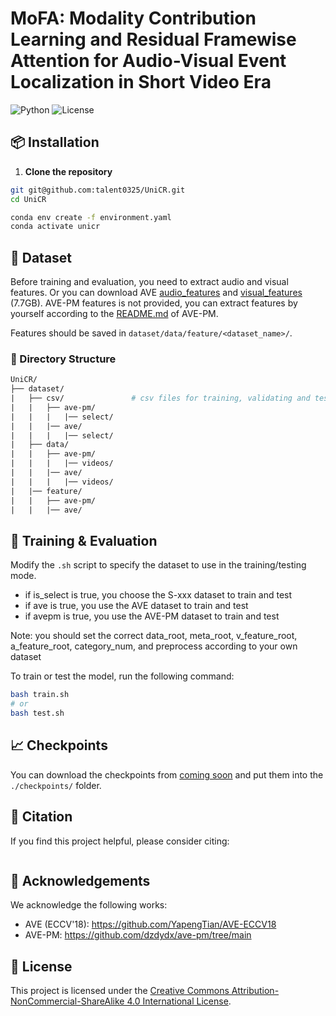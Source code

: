 # MoFA: Modality Contribution Learning and Residual Framewise Attention for Audio-Visual Event Localization in Short Video Era


![Python](https://img.shields.io/badge/Python-3.8+-blue.svg)
![License](https://img.shields.io/badge/license-CC%20BY--NC--SA%204.0-green.svg)


## 📦 Installation

1. **Clone the repository**

```bash
git git@github.com:talent0325/UniCR.git
cd UniCR

conda env create -f environment.yaml
conda activate unicr
```

## 📁 Dataset

<!-- The AVE and AVE-PM dataset can be downloaded from [Google Drive](`https://drive.google.com/open?id=1FjKwe79e0u96vdjIVwfRQ1V6SoDHe7kK`) and [Baidu Cloud Link](https://pan.baidu.com/s/1ErDp1zVEe0mugVMmQFbqow?pwd=2979), respectively. Then unzip the video files into the `./dataset/data/<dataset_name>/videos/` folder. -->

Before training and evaluation, you need to extract audio and visual features.
Or you can download AVE [audio_features](https://drive.google.com/file/d/1F6p4BAOY-i0fDXUOhG7xHuw_fnO5exBS/view?usp=sharing) and [visual_features](https://drive.google.com/file/d/1hQwbhutA3fQturduRnHMyfRqdrRHgmC9/view?usp=sharing) (7.7GB). AVE-PM features is not provided, you can extract features by yourself according to the [README.md](https://github.com/dzdydx/ave-pm/tree/main) of AVE-PM.

Features should be saved in `dataset/data/feature/<dataset_name>/`.

### 📂 Directory Structure

```graphql
UniCR/
├── dataset/
|	├── csv/			   # csv files for training, validating and testing
|	|	├── ave-pm/
|	|	|   |── select/
|	|	|── ave/
|	|	|   |── select/
|	├── data/
|	|	├── ave-pm/
|   |	|	|── videos/
|	|	|── ave/
|   |	|	|── videos/
|	|── feature/
|	|	├── ave-pm/
|	|	|── ave/
```

## 🚀 Training & Evaluation
Modify the `.sh` script to specify the dataset to use in the training/testing mode.

- if is_select is true, you choose the S-xxx dataset to train and test
- if ave is true, you use the AVE dataset to train and test
- if avepm is true, you use the AVE-PM dataset to train and test

Note: you should set the correct data_root, meta_root, v_feature_root, a_feature_root, category_num, and preprocess according to your own dataset

To train or test the model, run the following command:

```bash
bash train.sh 
# or
bash test.sh
```

## 📈 Checkpoints
You can download the checkpoints from [coming soon]() and put them into the `./checkpoints/` folder.



## 📌 Citation
If you find this project helpful, please consider citing:

```

```



## 🙏 Acknowledgements
We acknowledge the following works: 
- AVE (ECCV'18): https://github.com/YapengTian/AVE-ECCV18
- AVE-PM: https://github.com/dzdydx/ave-pm/tree/main


## 📄 License

This project is licensed under the [Creative Commons Attribution-NonCommercial-ShareAlike 4.0 International License](LICENSE).